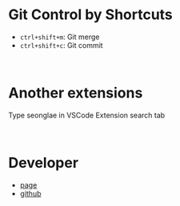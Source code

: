 # Git Control by Shortcuts

- `ctrl+shift+m`: Git merge
- `ctrl+shift+c`: Git commit



<br/>

# Another extensions
Type seonglae in VSCode Extension search tab

<br/>

# Developer
- [page](https://seongland.com)
- [github](https://github.com/seonglae)
